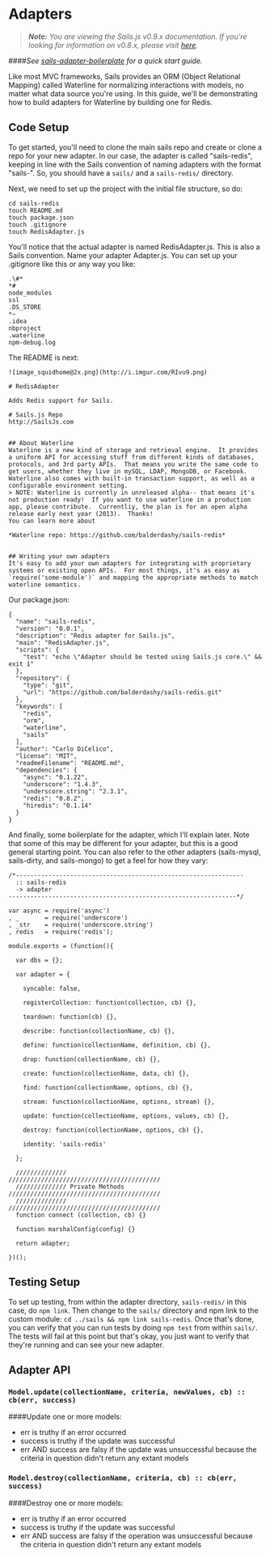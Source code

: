 # Adapters
> _**Note:** You are viewing the Sails.js v0.9.x documentation.  If you're looking for information on v0.8.x, please visit [here](http://08x.sailsjs.org)._


####*See [sails-adapter-boilerplate](https://github.com/balderdashy/sails-adapter-boilerplate) for a quick start guide.*


Like most MVC frameworks, Sails provides an ORM (Object Relational Mapping) called Waterline for normalizing
interactions with models, no matter what data source you're using. In this guide, we'll be demonstrating how to build adapters for Waterline by building one for Redis.

## Code Setup
To get started, you'll need to clone the main sails repo and create or clone a repo for your new adapter. In our case, the adapter is called "sails-redis", keeping in line with the Sails convention of naming adapters with the format "sails-<db name>". So, you should have a `sails/` and a `sails-redis/` directory.

Next, we need to set up the project with the initial file structure, so do:

```
cd sails-redis
touch README.md
touch package.json
touch .gitignore
touch RedisAdapter.js
```

You'll notice that the actual adapter is named RedisAdapter.js. This is also a Sails convention. Name your adapter <DBname>Adapter.js. You can set up your .gitignore like this or any way you like:

```
.\#*
*#
node_modules
ssl
.DS_STORE
*~
.idea
nbproject
.waterline
npm-debug.log
```

The README is next:

```
![image_squidhome@2x.png](http://i.imgur.com/RIvu9.png) 

# RedisAdapter

Adds Redis support for Sails.

# Sails.js Repo
http://SailsJs.com


## About Waterline
Waterline is a new kind of storage and retrieval engine.  It provides a uniform API for accessing stuff from different kinds of databases, protocols, and 3rd party APIs.  That means you write the same code to get users, whether they live in mySQL, LDAP, MongoDB, or Facebook.
Waterline also comes with built-in transaction support, as well as a configurable environment setting. 
> NOTE: Waterline is currently in unreleased alpha-- that means it's not production ready!  If you want to use waterline in a production app, please contribute.  Currentliy, the plan is for an open alpha release early next year (2013).  Thanks!
You can learn more about

*Waterline repo: https://github.com/balderdashy/sails-redis*


## Writing your own adapters
It's easy to add your own adapters for integrating with proprietary systems or existing open APIs.  For most things, it's as easy as `require('some-module')` and mapping the appropriate methods to match waterline semantics.
```

Our package.json:

```
{
  "name": "sails-redis",
  "version": "0.0.1",
  "description": "Redis adapter for Sails.js",
  "main": "RedisAdapter.js",
  "scripts": {
    "test": "echo \"Adapter should be tested using Sails.js core.\" && exit 1"
  },
  "repository": {
    "type": "git",
    "url": "https://github.com/balderdashy/sails-redis.git"
  },
  "keywords": [
    "redis",
    "orm",
    "waterline",
    "sails"
  ],
  "author": "Carlo DiCelico",
  "license": "MIT",
  "readmeFilename": "README.md",
  "dependencies": {
    "async": "0.1.22",
    "underscore": "1.4.3",
    "underscore.string": "2.3.1",
    "redis": "0.8.2",
    "hiredis": "0.1.14"
  }
}
```

And finally, some boilerplate for the adapter, which I'll explain later. Note that some of this may be different for your adapter, but this is a good general starting point. You can also refer to the other adapters (sails-mysql, sails-dirty, and sails-mongo) to get a feel for how they vary:

```
/*---------------------------------------------------------------
  :: sails-redis
  -> adapter
---------------------------------------------------------------*/

var async = require('async')
, _       = require('underscore')
, _str    = require('underscore.string')
, redis   = require('redis');

module.exports = (function(){

  var dbs = {};

  var adapter = {

    syncable: false,

    registerCollection: function(collection, cb) {},

    teardown: function(cb) {},

    describe: function(collectionName, cb) {},

    define: function(collectionName, definition, cb) {},

    drop: function(collectionName, cb) {},

    create: function(collectionName, data, cb) {},

    find: function(collectionName, options, cb) {},

    stream: function(collectionName, options, stream) {},

    update: function(collectionName, options, values, cb) {},

    destroy: function(collectionName, options, cb) {},

    identity: 'sails-redis'

  };

  //////////////                 //////////////////////////////////////////
  ////////////// Private Methods //////////////////////////////////////////
  //////////////                 //////////////////////////////////////////
  function connect (collection, cb) {}

  function marshalConfig(config) {}

  return adapter;

})();
```

## Testing Setup
To set up testing, from within the adapter directory, `sails-redis/` in this case, do `npm link`. Then change to the `sails/` directory and npm link to the custom module: `cd ../sails && npm link sails-redis`. Once that's done, you can verify that you can run tests by doing `npm test` from within `sails/`. The tests will fail at this point but that's okay, you just want to verify that they're running and can see your new adapter.



## Adapter API

### `Model.update(collectionName, criteria, newValues, cb) :: cb(err, success)`
####Update one or more models:
+ err is truthy if an error occurred
+ success is truthy if the update was successful
+ err AND success are falsy if the update was unsuccessful because the criteria in question didn't return any extant models

### `Model.destroy(collectionName, criteria, cb) :: cb(err, success)`
####Destroy one or more models:
+ err is truthy if an error occurred
+ success is truthy if the update was successful
+ err AND success are falsy if the operation was unsuccessful because the criteria in question didn't return any extant models

